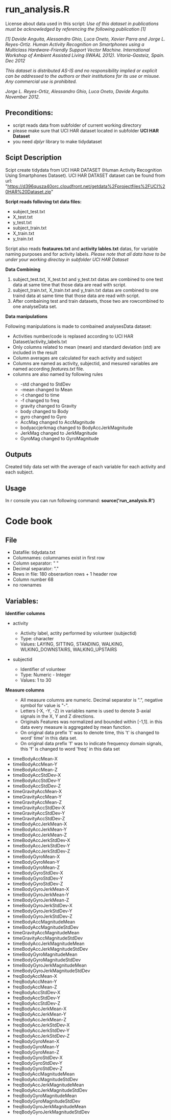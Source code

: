 
run_analysis.R
==============

License about data used in this script:
<em>
Use of this dataset in publications must be acknowledged by referencing the following publication [1] </em>

<em>[1] Davide Anguita, Alessandro Ghio, Luca Oneto, Xavier Parra and Jorge L. Reyes-Ortiz. Human Activity Recognition on Smartphones using a Multiclass Hardware-Friendly Support Vector Machine. International Workshop of Ambient Assisted Living (IWAAL 2012). Vitoria-Gasteiz, Spain. Dec 2012</em>

<em>This dataset is distributed AS-IS and no responsibility implied or explicit can be addressed to the authors or their institutions for its use or misuse. Any commercial use is prohibited.</em>

<em>Jorge L. Reyes-Ortiz, Alessandro Ghio, Luca Oneto, Davide Anguita. November 2012.
</em>

Preconditions:
-----------
<ul>
<li>script reads data from subfolder of current working directory</li>
<li>please make sure that UCI HAR dataset located in subfolder <strong>UCI HAR Dataset</strong></li>
<li>you need <em>dplyr</em> library to make tidydataset</li>
</ul>

Scipt Description
-----------------
Scipt create tidydata from UCI HAR DATASET (Human Activity Recognition Using Smartphones Dataset).
UCI HAR DATASET  dataset can be found from url: "https://d396qusza40orc.cloudfront.net/getdata%2Fprojectfiles%2FUCI%20HAR%20Dataset.zip"

<strong>Script reads folloving txt data files:</strong>
<ul>
<li>subject_test.txt</li>
<li>X_test.txt</li>
<li>y_test.txt</li>
<li>subject_train.txt</li>
<li>X_train.txt</li>
<li>y_train.txt</li>
</ul>

Script also reads <strong>feataures.txt</strong> and <strong>activity lables.txt</strong> datas, for variable naming purposes and for activity labels. 
<em>Please note that all data have to be under your working directoy in subfolder UCI HAR Dataset</em>

<strong>Data Combining</strong>
<ol>
<li>subject_test.txt, X_test.txt and y_test.txt datas are combined to one test data at same time that those data are read with script.</li> 
<li>subject_train.txt, X_train.txt and y_train.txt datas are combined to one traind data at same time that those data are read with script.</li>  
<li>After combaining test and train datasets, those two are rowcombined to one analyseData set.</li>
</ol>
<strong>Data manipulations</strong>

Following manipulations is made to combained analysesData dataset:

<ul>
<li>Activities number/code is replased according to UCI HAR Dataset/activity_labels.txt</li>
<li>Only columns related to mean (mean) and standard deviation (std) are included in the result</li>
<li>Column averages are calculated for each activity and subject</li>
<li>Columns are named as activity, subjectid, and mesured variables are named according <em>features.txt</em> file.</li>
<li>columns are also named by following rules</li>
<ul>
<li>-std changed to StdDev</li>
<li>-mean changed to Mean</li>
<li>-t changed to time</li>
<li>-f changed to freq</li>
<li>gravity changed to Gravity</li>
<li>body changed to Body</li>
<li>gyro changed to Gyro</li>
<li>AccMag changed to AccMagnitude</li>
<li>bodyaccjerkmag changed to BodyAccJerkMagnitude</li>
<li>JerkMag changed to JerkMagnitude</li>
<li>GyroMag changed to GyroMagnitude</li>
</ul>
</ul>

Outputs
-------
Created tidy data set with the average of each variable for each activity and each subject.

Usage
-----
In r console you can run following command: <strong>source('run_analysis.R')</strong>

Code book
=========
File
----
<ul>
<li>Datafile: tidydata.txt</li>
<li>Columnames: columnames exist in first row</li>
<li>Column separator: " "</li>
<li>Decimal separator: "."</li>
<li>Rows in file: 180 obseravtion rows + 1 header row</li>
<li>Column number 68</li>
<li>no rownames</li>
</ul>

Variables:
----------
<strong>Identifier columns</strong>
<ul>
<li>activity</li>

<ul>
<li>Activity label, actity performed by volunteer (subjectid) </li> 
<li>Type: character</li>
<li>Values: LAYING, SITTING, STANDING, WALKING, WLKING_DOWNSTAIRS, WALKING_UPSTAIRS </li>
</ul>
</ul>
<ul>
<li>subjectid</li>

<ul>
<li>Identifier of volunteer</li>   
<li>Type: Numeric - Integer</li>  
<li>Values: 1 to 30</li> 
</ul>  
</ul>

<strong>Measure columns</strong>  
<ul>
<ul>
<li>All measure columns are numeric. Decimal separator is ".", negative symbol for value is "-".</li>   
<li>Letters (-X, -Y, -Z) in variables name is used to denote 3-axial signals in the X, Y and Z directions. </li>  
<li>Originals Features was normalized and bounded within [-1,1]. in this data every measure is aggregated by mean function.</li>   
<li>On original data prefix 't' was to denote time, this 't' is changed to word' time' in this data set.</li>   
<li>On original data prefix 'f' was to indicate frequency domain signals, this 'f' is changed to word 'freq' in this data set</li>   
</ul>
</ul>
  
<ul>
<li>timeBodyAccMean-X</li>
<li>timeBodyAccMean-Y</li>
<li>timeBodyAccMean-Z</li>
<li>timeBodyAccStdDev-X</li>
<li>timeBodyAccStdDev-Y</li>
<li>timeBodyAccStdDev-Z</li>
<li>timeGravityAccMean-X</li>
<li>timeGravityAccMean-Y</li>
<li>timeGravityAccMean-Z</li>
<li>timeGravityAccStdDev-X</li>
<li>timeGravityAccStdDev-Y</li>
<li>timeGravityAccStdDev-Z</li>
<li>timeBodyAccJerkMean-X</li>
<li>timeBodyAccJerkMean-Y</li>
<li>timeBodyAccJerkMean-Z</li>
<li>timeBodyAccJerkStdDev-X</li>
<li>timeBodyAccJerkStdDev-Y</li>
<li>timeBodyAccJerkStdDev-Z</li>
<li>timeBodyGyroMean-X</li>
<li>timeBodyGyroMean-Y</li>
<li>timeBodyGyroMean-Z</li>
<li>timeBodyGyroStdDev-X</li>
<li>timeBodyGyroStdDev-Y</li>
<li>timeBodyGyroStdDev-Z</li>
<li>timeBodyGyroJerkMean-X</li>
<li>timeBodyGyroJerkMean-Y</li>
<li>timeBodyGyroJerkMean-Z</li>
<li>timeBodyGyroJerkStdDev-X</li>
<li>timeBodyGyroJerkStdDev-Y</li>
<li>timeBodyGyroJerkStdDev-Z</li>
<li>timeBodyAccMagnitudeMean</li>
<li>timeBodyAccMagnitudeStdDev</li>
<li>timeGravityAccMagnitudeMean</li>
<li>timeGravityAccMagnitudeStdDev</li>
<li>timeBodyAccJerkMagnitudeMean</li>
<li>timeBodyAccJerkMagnitudeStdDev</li>
<li>timeBodyGyroMagnitudeMean</li>
<li>timeBodyGyroMagnitudeStdDev</li>
<li>timeBodyGyroJerkMagnitudeMean</li>
<li>timeBodyGyroJerkMagnitudeStdDev</li>
<li>freqBodyAccMean-X</li>
<li>freqBodyAccMean-Y</li>
<li>freqBodyAccMean-Z</li>
<li>freqBodyAccStdDev-X</li>
<li>freqBodyAccStdDev-Y</li>
<li>freqBodyAccStdDev-Z</li>
<li>freqBodyAccJerkMean-X</li>
<li>freqBodyAccJerkMean-Y</li>
<li>freqBodyAccJerkMean-Z</li>
<li>freqBodyAccJerkStdDev-X</li>
<li>freqBodyAccJerkStdDev-Y</li>
<li>freqBodyAccJerkStdDev-Z</li>
<li>freqBodyGyroMean-X</li>
<li>freqBodyGyroMean-Y</li>
<li>freqBodyGyroMean-Z</li>
<li>freqBodyGyroStdDev-X</li>
<li>freqBodyGyroStdDev-Y</li>
<li>freqBodyGyroStdDev-Z</li>
<li>freqBodyAccMagnitudeMean</li>
<li>freqBodyAccMagnitudeStdDev</li>
<li>freqBodyAccJerkMagnitudeMean</li>
<li>freqBodyAccJerkMagnitudeStdDev</li>
<li>freqBodyGyroMagnitudeMean</li>
<li>freqBodyGyroMagnitudeStdDev</li>
<li>freqBodyGyroJerkMagnitudeMean</li>
<li>freqBodyGyroJerkMagnitudeStdDev</li>
</ul>